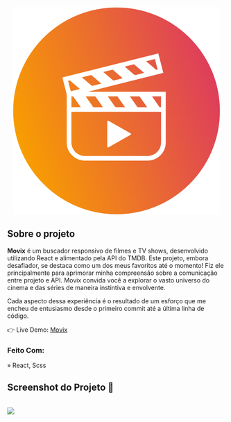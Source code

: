<div align='center'><img src='https://github.com/MateusBegosso/movix/blob/main/src/assets/movix-logo.png'/></div>

<h2>Sobre o projeto</h2>

  <p><b>Movix</b> é um buscador responsivo de filmes e TV shows, desenvolvido utilizando React e alimentado pela API do TMDB. Este projeto, embora desafiador, se destaca como um dos meus favoritos até o momento! Fiz ele principalmente para aprimorar minha compreensão sobre a comunicação entre projeto e API. 
  Movix convida você a explorar o vasto universo do cinema e das séries de maneira instintiva e envolvente.

Cada aspecto dessa experiência é o resultado de um esforço que me encheu de entusiasmo desde o primeiro commit até a última linha de código.</p>

👉 Live Demo: <a href='https://movix-mateusbegosso.vercel.app/' target="_blank">Movix</a>

<h3>Feito Com:</h3>

» React, Scss

<h2>Screenshot do Projeto 📸</h2>
<br>
<img src='https://github.com/MateusBegosso/movix/blob/main/src/assets/movix.png'/>
